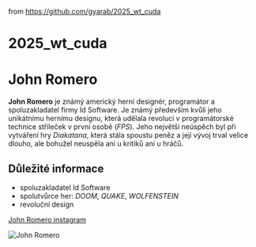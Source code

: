 from <https://github.com/gyarab/2025_wt_cuda>

# 2025_wt_cuda

# John Romero

**John Romero** je známý americký herní designér, programátor a spoluzakladatel firmy Id Software. Je známý především kvůli jeho unikátnímu hernímu designu, která udělala revoluci v programátorské technice stříleček v první osobě (*FPS*). Jeho největší neúspěch byl při vytváření hry *Diakatana*, která stála spoustu peněz a její vývoj trval velice dlouho, ale bohužel neuspěla ani u kritiků ani u hráčů.

## Důležité informace
- spoluzakladatel Id Software
- spolutvůrce her: *DOOM*, *QUAKE*, *WOLFENSTEIN*
- revoluční design

[John Romero instagram](https://www.instagram.com/theromero/?hl=cs)

![John Romero](https://encrypted-tbn1.gstatic.com/licensed-image?q=tbn:ANd9GcQB-zc-fLfo2SIpd_AdNeJ-OQoKUBxGR6NxGKDj-O6JAcdcmAeXmE0WKQ8A9DQiatBke54OLac_CFasAKk)
